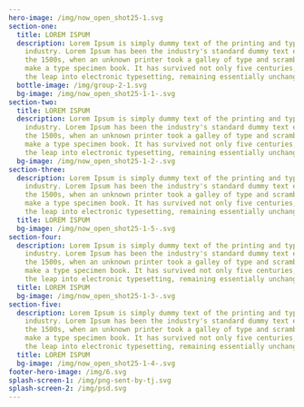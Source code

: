 ```yaml
---
hero-image: /img/now_open_shot25-1.svg
section-one:
  title: LOREM ISPUM
  description: Lorem Ipsum is simply dummy text of the printing and typesetting
    industry. Lorem Ipsum has been the industry's standard dummy text ever since
    the 1500s, when an unknown printer took a galley of type and scrambled it to
    make a type specimen book. It has survived not only five centuries, but also
    the leap into electronic typesetting, remaining essentially unchanged.
  bottle-image: /img/group-2-1.svg
  bg-image: /img/now_open_shot25-1-1-.svg
section-two:
  title: LOREM ISPUM
  description: Lorem Ipsum is simply dummy text of the printing and typesetting
    industry. Lorem Ipsum has been the industry's standard dummy text ever since
    the 1500s, when an unknown printer took a galley of type and scrambled it to
    make a type specimen book. It has survived not only five centuries, but also
    the leap into electronic typesetting, remaining essentially unchanged.
  bg-image: /img/now_open_shot25-1-2-.svg
section-three:
  description: Lorem Ipsum is simply dummy text of the printing and typesetting
    industry. Lorem Ipsum has been the industry's standard dummy text ever since
    the 1500s, when an unknown printer took a galley of type and scrambled it to
    make a type specimen book. It has survived not only five centuries, but also
    the leap into electronic typesetting, remaining essentially unchanged.
  title: LOREM ISPUM
  bg-image: /img/now_open_shot25-1-5-.svg
section-four:
  description: Lorem Ipsum is simply dummy text of the printing and typesetting
    industry. Lorem Ipsum has been the industry's standard dummy text ever since
    the 1500s, when an unknown printer took a galley of type and scrambled it to
    make a type specimen book. It has survived not only five centuries, but also
    the leap into electronic typesetting, remaining essentially unchanged.
  title: LOREM ISPUM
  bg-image: /img/now_open_shot25-1-3-.svg
section-five:
  description: Lorem Ipsum is simply dummy text of the printing and typesetting
    industry. Lorem Ipsum has been the industry's standard dummy text ever since
    the 1500s, when an unknown printer took a galley of type and scrambled it to
    make a type specimen book. It has survived not only five centuries, but also
    the leap into electronic typesetting, remaining essentially unchanged.
  title: LOREM ISPUM
  bg-image: /img/now_open_shot25-1-4-.svg
footer-hero-image: /img/6.svg
splash-screen-1: /img/png-sent-by-tj.svg
splash-screen-2: /img/psd.svg
---
```

